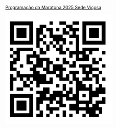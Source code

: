 [Programação da Maratona 2025 Sede Viçosa](https://docs.google.com/presentation/d/e/2PACX-1vRr75DH-X6luTfMT64WEf_2up3bh_SmEbw6J9y_wFmI9Vda2EOa1oq6EUrgZreBVqTNxwnWFPwKrJmh/pub?start=false&loop=false&delayms=3000)


![](https://github.com/arduinoufv/maratona2025/blob/main/Captura%20de%20tela%20de%202025-09-13%2008-25-29.png?raw=true)
